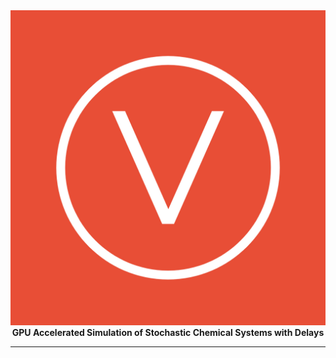 <div align="center">
  <a href="https://github.com/syedtaz/pyleap/">
    <img src="./logo.jpeg" alt="vermillion-bare logo"/>
  </a>
  <br />
  <strong>GPU Accelerated Simulation of Stochastic Chemical Systems with Delays</strong>
</div>

<div align="center">

---

</div>

